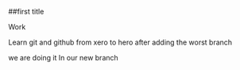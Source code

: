 ##first title

Work 


Learn git and github from xero to hero after adding the worst branch


we are doing it
In our new branch